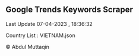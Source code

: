 

## Google Trends Keywords Scraper 
 
Last Update 07-04-2023 , 18:36:32

Country List :
VIETNAM.json



© Abdul Muttaqin 
